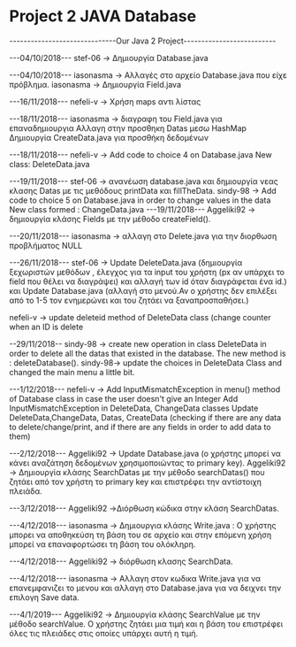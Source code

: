 # Project 2 JAVA Database
------------------------------Our Java 2 Project--------------------------


---04/10/2018---
stef-06 -> Δημιουργία Database.java

---04/10/2018---
iasonasma -> Αλλαγές στο αρχείο Database.java που είχε πρόβλημα.
iasonasma -> Δημιουργία Field.java

---16/11/2018---
nefeli-v -> Χρήση maps αντι λίστας

---18/11/2018---
iasonasma -> διαγραφη του Field.java για επαναδημιουργια
Αλλαγη στην προσθηκη Datas μεσω HashMap
Δημιουργία CreateData.java για προσθήκη δεδομένων

---18/11/2018---
nefeli-v -> Add code to choice 4 on Database.java
            New class: DeleteData.java
           
---19/11/2018---
stef-06 -> ανανέωση database.java και δημιουργία νεας κλασης Datas με τις μεθόδους printData και fillTheData.
sindy-98 -> Add code to choice 5 on Database.java in order to change values in the data
            New class formed : ChangeData.java
---19/11/2018---
Aggeliki92 -> δημιουργία κλάσης Fields με την μέθοδο createField(). 

---20/11/2018---
iasonasma -> αλλαγη στο Delete.java για την διορθωση προβλήματος NULL

---26/11/2018---
stef-06 -> Update DeleteData.java (δημιουργία ξεχωριστών μεθόδων , έλεγχος για τα input του χρήστη (px αν υπάρχει το field που θέλει να διαγράψει) και αλλαγή των id  όταν διαγράφεται ένα id.) 
           και Update Database.java (αλλαγή στο μενού.Αν ο χρήστης δεν επιλέξει από το 1-5 τον ενημερώνει και του ζητάει να ξαναπροσπαθήσει.)

nefeli-v -> update deleteid method of DeleteData class (change counter when an ID is delete


--29/11/2018--
sindy-98 -> create new operation in class DeleteData in order to delete all the datas that existed in the database. The new method is : deleteDatabase().
sindy-98-> update the choices in DeleteData Class and changed the main menu a little bit.

---1/12/2018---
nefeli-v -> Add InputMismatchException in menu() method of Database class in case the user doesn't give an Integer
            Add InputMismatchException in DeleteData, ChangeData classes
            Update DeleteData,ChangeData, Datas, CreateData (checking if there are any data to delete/change/print, and if there are any             fields in order to add data to them)
            
 ---2/12/2018---
Aggeliki92 -> Update Database.java (ο χρήστης μπορεί να κάνει αναζάτηση δεδομένων χρησιμοποιώντας το primary key).
Aggeliki92 -> Δημιουργία κλάσης SearchDatas με την μέθοδο searchDatas() που ζητάει από τον χρήστη το primary key και επιστρέφει την αντίστοιχη πλειάδα.

---3/12/2018---
Aggeliki92 ->Διόρθωση κώδικα στην κλάση SearchDatas.


---4/12/2018---
iasonasma -> Δημιουργια κλάσης Write.java : Ο χρήστης μπορει να αποθηκεύση τη βάση του σε αρχείο και στην επόμενη χρήση μπορεί να επαναφορτώσει τη βάση του ολόκληρη.

---4/12/2018---
Aggeliki92 -> διόρθωση κλασης SearchData. 

---4/12/2018---
iasonasma -> Αλλαγη στον κωδικα Write.java για να επανεμφανιζει το μενου και αλλαγη στο Database.java για να δειχνει την επιλογη Save data.

---4/1/2019---
Aggeliki92 -> Δημιουργία κλάσης SearchValue με την μέθοδο searchValue. Ο χρήστης ζητάει μια τιμή και η βάση του επιστρέφει όλες τις πλειάδες στις οποίες υπάρχει αυτή η τιμή.
